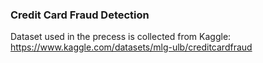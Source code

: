 ### Credit Card Fraud Detection 
Dataset used in the precess is collected from Kaggle: https://www.kaggle.com/datasets/mlg-ulb/creditcardfraud

